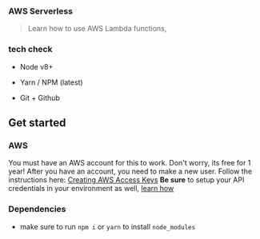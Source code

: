 ### AWS Serverless 
> Learn how to use AWS Lambda functions, 

### tech check
* Node v8+
* Yarn / NPM (latest)

* Git + Github

## Get started
### AWS
You must have an AWS account for this to work. Don't worry, its free for 1 year! After you have an account, you need to make a new user. Follow the instructions here: [Creating AWS Access Keys](https://serverless.com/framework/docs/providers/aws/guide/credentials#creating-aws-access-keys)
**Be sure** to setup your API credentials in your environment as well, [learn how](https://serverless.com/framework/docs/providers/aws/guide/credentials#using-aws-access-keys)

### Dependencies
* make sure to run `npm i` or `yarn` to install `node_modules`
